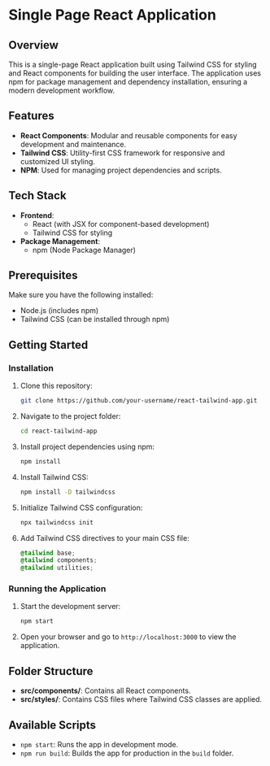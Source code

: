 # Single Page React Application

## Overview
This is a single-page React application built using Tailwind CSS for styling and React components for building the user interface. The application uses npm for package management and dependency installation, ensuring a modern development workflow.

## Features
- **React Components**: Modular and reusable components for easy development and maintenance.
- **Tailwind CSS**: Utility-first CSS framework for responsive and customized UI styling.
- **NPM**: Used for managing project dependencies and scripts.

## Tech Stack
- **Frontend**:
  - React (with JSX for component-based development)
  - Tailwind CSS for styling
- **Package Management**:
  - npm (Node Package Manager)

## Prerequisites
Make sure you have the following installed:
- Node.js (includes npm)
- Tailwind CSS (can be installed through npm)

## Getting Started

### Installation

1. Clone this repository:
    ```bash
    git clone https://github.com/your-username/react-tailwind-app.git
    ```

2. Navigate to the project folder:
    ```bash
    cd react-tailwind-app
    ```

3. Install project dependencies using npm:
    ```bash
    npm install
    ```

4. Install Tailwind CSS:
    ```bash
    npm install -D tailwindcss
    ```

5. Initialize Tailwind CSS configuration:
    ```bash
    npx tailwindcss init
    ```

6. Add Tailwind CSS directives to your main CSS file:
    ```css
    @tailwind base;
    @tailwind components;
    @tailwind utilities;
    ```

### Running the Application

1. Start the development server:
    ```bash
    npm start
    ```

2. Open your browser and go to `http://localhost:3000` to view the application.

## Folder Structure

- **src/components/**: Contains all React components.
- **src/styles/**: Contains CSS files where Tailwind CSS classes are applied.

## Available Scripts

- `npm start`: Runs the app in development mode.
- `npm run build`: Builds the app for production in the `build` folder.



 
